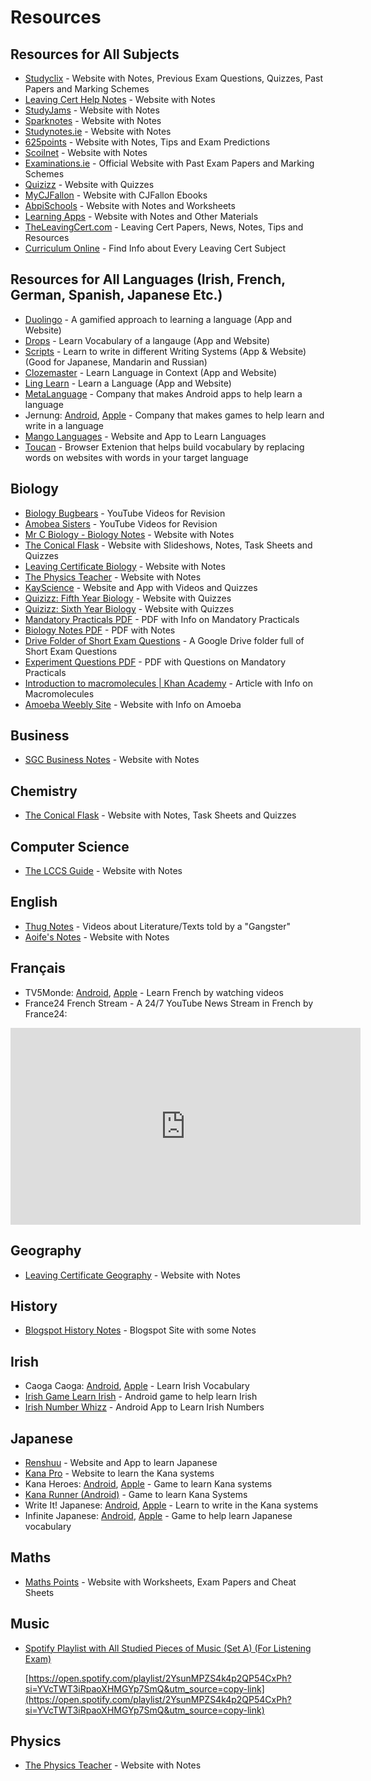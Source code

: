 # Resources

## Resources for All Subjects

- [Studyclix](https://studyclix.ie/) - Website with Notes, Previous Exam Questions, Quizzes, Past Papers and Marking Schemes
- [Leaving Cert Help Notes](https://leaving-cert-helpnotes.blogspot.com/2014/10/links-to-all-my-posts-by-subject.html) - Website with Notes
- [StudyJams](https://studyjams.scholastic.com/) - Website with Notes
- [Sparknotes](https://www.sparknotes.com/) - Website with Notes
- [Studynotes.ie](https://studynotes.ie/feed/leaving-certificate) - Website with Notes
- [625points](https://www.625points.com/) - Website with Notes, Tips and Exam Predictions
- [Scoilnet](https://www.scoilnet.ie/) - Website with Notes
- [Examinations.ie](https://www.examinations.ie/) - Official Website with Past Exam Papers and Marking Schemes
- [Quizizz](https://quizizz.com/) - Website with Quizzes
- [MyCJFallon](https://my.cjfallon.ie/dashboard/student-resources) - Website with CJFallon Ebooks
- [AbpiSchools](https://www.abpischools.org.uk/) - Website with Notes and Worksheets
- [Learning Apps](https://learningapps.org/) - Website with Notes and Other Materials
- [TheLeavingCert.com](https://www.theleavingcert.com/) - Leaving Cert Papers, News, Notes, Tips and Resources
- [Curriculum Online](https://www.curriculumonline.ie) - Find Info about Every Leaving Cert Subject

## Resources for All Languages (Irish, French, German, Spanish, Japanese Etc.)

- [Duolingo](https://www.duolingo.com/) - A gamified approach to learning a language (App and Website)
- [Drops](https://languagedrops.com/) - Learn Vocabulary of a langauge (App and Website)
- [Scripts](https://languagedrops.com/scripts) - Learn to write in different Writing Systems (App & Website) (Good for Japanese, Mandarin and Russian)
- [Clozemaster](https://www.clozemaster.com/) - Learn Language in Context (App and Website)
- [Ling Learn](https://ling-app.com/) - Learn a Language (App and Website)
- [MetaLanguage](https://play.google.com/store/apps/collection/cluster?clp=igM4ChkKEzgwNDgwMjQ4Mjc4OTc0OTY0MzUQCBgDEhkKEzgwNDgwMjQ4Mjc4OTc0OTY0MzUQCBgDGAA%3D:S:ANO1ljIqyhA&gsr=CjuKAzgKGQoTODA0ODAyNDgyNzg5NzQ5NjQzNRAIGAMSGQoTODA0ODAyNDgyNzg5NzQ5NjQzNRAIGAMYAA%3D%3D:S:ANO1ljKKjXw&hl=en_US&gl=US) - Company that makes Android apps to help learn a language
- Jernung: [Android](https://play.google.com/store/apps/dev?id=7157988227995618199&hl=en_US&gl=US), [Apple](https://apps.apple.com/us/developer/jernung/id1268225656#see-all/i-phonei-pad-apps) - Company that makes games to help learn and write in a language
- [Mango Languages](https://mangolanguages.com/) - Website and App to Learn Languages
- [Toucan](https://jointoucan.com/) - Browser Extenion that helps build vocabulary by replacing words on websites with words in your target language

## Biology

- [Biology Bugbears](https://www.youtube.com/channel/UCGuBY43N719wlQ0e17nbKRQ) - YouTube Videos for Revision
- [Amobea Sisters](https://www.youtube.com/c/AmoebaSisters) - YouTube Videos for Revision
- [Mr C Biology - Biology Notes](https://www.mrcbiology.com/) - Website with Notes
- [The Conical Flask](https://www.theconicalflask.ie/biology/) - Website with Slideshows, Notes, Task Sheets and Quizzes
- [Leaving Certificate Biology](http://leavingbio.net/) - Website with Notes
- [The Physics Teacher](http://www.thephysicsteacher.ie/leavingcertbiologyhome.html) - Website with Notes
- [KayScience](https://www.kayscience.com/) - Website and App with Videos and Quizzes
- [Quizizz: Fifth Year Biology](https://quizizz.com/collection/5e78a0adb76b3d001b933f57) - Website with Quizzes
- [Quizizz: Sixth Year Biology](https://quizizz.com/collection/5e78cd35d09a7e001b6d411f) - Website with Quizzes
- [Mandatory Practicals PDF](https://drive.google.com/file/d/1-kZJGofIF_fgtbLLgysl2bXfHJsUGoIR/view) - PDF with Info on Mandatory Practicals
- [Biology Notes PDF](https://drive.google.com/file/d/1vCKGg53VXN_6mu1CWFtk6oz-Kx5f7wJG/view) - PDF with Notes
- [Drive Folder of Short Exam Questions](https://drive.google.com/drive/folders/1T-OjSWuZksZHZ6GoPKHa7YyjJHPH-NFG) - A Google Drive folder full of Short Exam Questions
- [Experiment Questions PDF](https://drive.google.com/file/d/1y_wheYdWDrZucSNYjsZfFJx0adBDgxXF/view) - PDF with Questions on Mandatory Practicals
- [Introduction to macromolecules | Khan Academy](https://www.khanacademy.org/science/biology/macromolecules/introduction-to-macromolecues/a/introduction-to-macromolecules) - Article with Info on Macromolecules
- [Amoeba Weebly Site](http://questjoey.weebly.com/index.html) - Website with Info on Amoeba

## Business

- [SGC Business Notes](https://sgcbusiness.com/business-notes/) - Website with Notes

## Chemistry

- [The Conical Flask](https://www.theconicalflask.ie/chemistry) - Website with Notes, Task Sheets and Quizzes

## Computer Science

- [The LCCS Guide](https://www.lccs.ie/) - Website with Notes

## English

- [Thug Notes](https://www.wisecrack.co/thug-notes) - Videos about Literature/Texts told by a "Gangster"
- [Aoife's Notes](http://www.aoifesnotes.com/leaving-cert/) - Website with Notes

## Français

- TV5Monde: [Android](https://play.google.com/store/apps/details?id=com.tv5monde.apprendre&hl=en_US&gl=US), [Apple](https://apps.apple.com/us/app/tv5monde-learn-french/id1482250598) - Learn French by watching videos
- France24 French Stream - A 24/7 YouTube News Stream in French by France24:
<iframe width="560" height="315" src="https://www.youtube.com/embed/u9foWyMSATM" title="YouTube video player" frameborder="0" allow="accelerometer; autoplay; clipboard-write; encrypted-media; gyroscope; picture-in-picture" allowfullscreen></iframe>

## Geography

- [Leaving Certificate Geography](http://lcgeography.preswex.ie/) - Website with Notes

## History

- [Blogspot History Notes](http://myleavingcertnotes.blogspot.com/) - Blogspot Site with some Notes

## Irish

- Caoga Caoga: [Android](https://play.google.com/store/apps/details?id=com.defuncart.caogacaoga&hl=en_US&gl=US), [Apple](https://apps.apple.com/ie/app/caoga-caoga-learn-irish/id1336431902) - Learn Irish Vocabulary
- [Irish Game Learn Irish](https://play.google.com/store/apps/details?id=com.bonemakes.gameandlearn&hl=en_US&gl=US) - Android game to help learn Irish
- [Irish Number Whizz](https://play.google.com/store/apps/details?id=com.geoglot.numbers.irish&hl=en&gl=US) - Android App to Learn Irish Numbers

## Japanese

- [Renshuu](https://www.renshuu.org/) - Website and App to learn Japanese
- [Kana Pro](https://kana.pro/) - Website to learn the Kana systems
- Kana Heroes: [Android](https://play.google.com/store/apps/details?id=com.monacrea.KanaHeroes&hl=en_IE&gl=US), [Apple](https://apps.apple.com/us/app/kana-heroes-hiragana-katakana/id1533364206) - Game to learn Kana systems
- [Kana Runner (Android)](https://play.google.com/store/apps/details?id=com.FabianoAono.KanaRunner&hl=en_IE&gl=US) - Game to learn Kana Systems
- Write It! Japanese: [Android](https://play.google.com/store/apps/details?id=com.jernung.writeit.jpn), [Apple](https://apps.apple.com/us/app/write-it-japanese/id1268225663) - Learn to write in the Kana systems
- Infinite Japanese: [Android](https://play.google.com/store/apps/details?id=com.jernung.infinite.jpn), [Apple](https://apps.apple.com/us/app/infinite-japanese/id1298380683) - Game to help learn Japanese vocabulary

## Maths

- [Maths Points](http://mathspoints.ie/) - Website with Worksheets, Exam Papers and Cheat Sheets

## Music

- [Spotify Playlist with All Studied Pieces of Music (Set A) (For Listening Exam)](https://open.spotify.com/playlist/2YsunMPZS4k4p2QP54CxPh?si=YVcTWT3iRpaoXHMGYp7SmQ&utm_source=copy-link)
    
    [https://open.spotify.com/playlist/2YsunMPZS4k4p2QP54CxPh?si=YVcTWT3iRpaoXHMGYp7SmQ&utm_source=copy-link](https://open.spotify.com/playlist/2YsunMPZS4k4p2QP54CxPh?si=YVcTWT3iRpaoXHMGYp7SmQ&utm_source=copy-link)
    

## Physics

- [The Physics Teacher](http://thephysicsteacher.ie/) - Website with Notes
